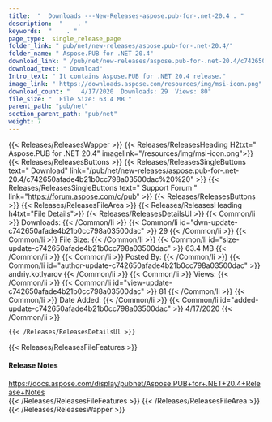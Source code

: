 ```yaml
---
title:  "  Downloads ---New-Releases-aspose.pub-for-.net-20.4 . " 
description:  "    . " 
keywords:  "    . " 
page_type:  single_release_page
folder_link: " pub/net/new-releases/aspose.pub-for-.net-20.4/"
folder_name: " Aspose.PUB for .NET 20.4"
download_link: " /pub/net/new-releases/aspose.pub-for-.net-20.4/c742650afade4b21b0cc798a03500dac"
download_text: " Download"
Intro_text: " It contains Aspose.PUB for .NET 20.4 release."
image_link: " https://downloads.aspose.com/resources/img/msi-icon.png"
download_count: "   4/17/2020  Downloads: 29  Views: 80"
file_size: "  File Size: 63.4 MB "
parent_path: "pub/net"
section_parent_path: "pub/net"
weight: 7 
---
```


{{< Releases/ReleasesWapper >}}
  {{< Releases/ReleasesHeading H2txt=" Aspose.PUB for .NET 20.4" imagelink="/resources/img/msi-icon.png">}}
  {{< Releases/ReleasesButtons >}}
    {{< Releases/ReleasesSingleButtons text=" Download" link="/pub/net/new-releases/aspose.pub-for-.net-20.4/c742650afade4b21b0cc798a03500dac%20%20" >}}
    {{< Releases/ReleasesSingleButtons text=" Support Forum " link="https://forum.aspose.com/c/pub" >}}
  {{< Releases/ReleasesButtons >}}
  {{< Releases/ReleasesFileArea >}}
    {{< Releases/ReleasesHeading h4txt="File Details">}}
    {{< Releases/ReleasesDetailsUl >}}
            {{< Common/li  >}} Downloads: {{< /Common/li >}} 
      {{< Common/li id="dwn-update-c742650afade4b21b0cc798a03500dac" >}} 29 {{< /Common/li >}} 
      {{< Common/li  >}} File Size: {{< /Common/li >}} 
      {{< Common/li id="size-update-c742650afade4b21b0cc798a03500dac" >}} 63.4 MB {{< /Common/li >}} 
      {{< Common/li  >}} Posted By: {{< /Common/li >}} 
      {{< Common/li id="author-update-c742650afade4b21b0cc798a03500dac" >}} andriy.kotlyarov {{< /Common/li >}} 
      {{< Common/li  >}} Views: {{< /Common/li >}} 
      {{< Common/li id="view-update-c742650afade4b21b0cc798a03500dac" >}} 81 {{< /Common/li >}} 
      {{< Common/li  >}} Date Added: {{< /Common/li >}} 
      {{< Common/li id="added-update-c742650afade4b21b0cc798a03500dac" >}} 4/17/2020 {{< /Common/li >}} 

    {{< /Releases/ReleasesDetailsUl >}}

  {{< Releases/ReleasesFileFeatures >}}
      <h4>Release Notes</h4><div><a href="https://docs.aspose.com/display/pubnet/Aspose.PUB+for+.NET+20.4+Release+Notes">https://docs.aspose.com/display/pubnet/Aspose.PUB+for+.NET+20.4+Release+Notes</a></div>
  {{< /Releases/ReleasesFileFeatures >}}
 {{< /Releases/ReleasesFileArea >}}
{{< /Releases/ReleasesWapper >}}


